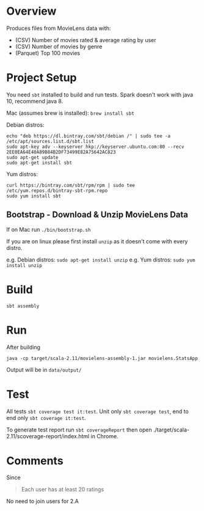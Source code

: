 # Overview

Produces files from MovieLens data with:

 - (CSV) Number of movies rated & average rating by user
 - (CSV) Number of movies by genre
 - (Parquet) Top 100 movies

# Project Setup

You need `sbt` installed to build and run tests.  Spark doesn't work with java 10, recommend java 8.

Mac (assumes brew is installed): `brew install sbt`

Debian distros:

```
echo "deb https://dl.bintray.com/sbt/debian /" | sudo tee -a /etc/apt/sources.list.d/sbt.list
sudo apt-key adv --keyserver hkp://keyserver.ubuntu.com:80 --recv 2EE0EA64E40A89B84B2DF73499E82A75642AC823
sudo apt-get update
sudo apt-get install sbt
```

Yum distros:

```
curl https://bintray.com/sbt/rpm/rpm | sudo tee /etc/yum.repos.d/bintray-sbt-rpm.repo
sudo yum install sbt
```

## Bootstrap - Download & Unzip MovieLens Data

If on Mac run `./bin/bootstrap.sh`

If you are on linux please first install `unzip` as it doesn't come with every distro.

e.g. Debian distros: `sudo apt-get install unzip`
e.g. Yum distros: `sudo yum install unzip`

# Build

`sbt assembly`

# Run

After building

`java -cp target/scala-2.11/movielens-assembly-1.jar movielens.StatsApp`

Output will be in `data/output/`

# Test

All tests `sbt coverage test it:test`. Unit only `sbt coverage test`, end to end only `sbt coverage it:test`.

To generate test report run `sbt coverageReport` then open ./target/scala-2.11/scoverage-report/index.html in Chrome.

# Comments

Since

> Each user has at least 20 ratings

No need to join users for 2.A
